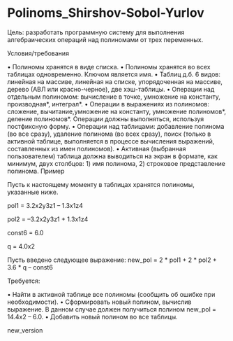 # Polinoms_Shirshov-Sobol-Yurlov
Цель: разработать программную систему для выполнения алгебраических операций над полиномами от трех переменных.

Условия/требования

• Полиномы хранятся в виде списка.
• Полиномы хранятся во всех таблицах одновременно. Ключом является имя.
• Таблиц д.б. 6 видов: линейная на массиве, линейная на списке, упорядоченная на массиве, дерево (АВЛ или красно-черное), две хэш-таблицы.
• Операции над отдельным полиномом: вычисление в точке, умножение на константу, производная*, интеграл*.
• Операции в выражениях из полиномов: сложение, вычитание,умножение на константу, умножение полиномов*, деление полиномов*. Операции должны выполняться, используя постфиксную форму.
• Операции над таблицами: добавление полинома (во все сразу), удаление полинома (во всех сразу), поиск (только в активной таблице, выполняется в процессе вычисления выражений, составленных из имен полиномов).
• Активная (выбранная пользователем) таблица должна выводиться на экран в формате, как минимум, двух столбцов: 1) имя полинома, 2) строковое представление полинома.
Пример

Пусть к настоящему моменту в таблицах хранятся полиномы, указанные ниже.

pol1 = 3.2x2y3z1 – 1.3x1z4

pol2 = –3.2x2y3z1 + 1.3x1z4

const6 = 6.0

q = 4.0x2

Пусть введено следующее выражение: new_pol = 2 * pol1 + 2 * pol2 + 3.6 * q – const6

Требуется:

• Найти в активной таблице все полиномы (сообщить об ошибке при необходимости).
• Сформировать новый полином, вычислив выражение. В данном случае должен получиться полином new_pol = 14.4x2 – 6.0.
• Добавить новый полином во все таблицы.

new_version
